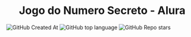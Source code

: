 <h1 align="center"> Jogo do Numero Secreto - Alura </h1>

![GitHub Created At](https://img.shields.io/github/created-at/Vigonel/jogo_NumeroSecreto)
![GitHub top language](https://img.shields.io/github/languages/top/Vigonel/jogo_NumeroSecreto)
![GitHub Repo stars](https://img.shields.io/github/stars/Vigonel/jogo_NumeroSecreto)

